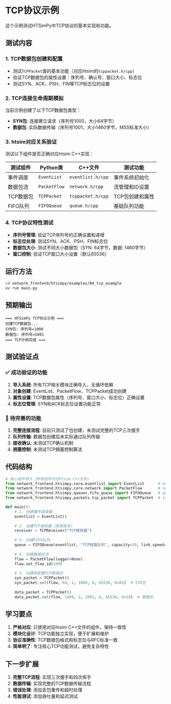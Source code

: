 # TCP协议示例

这个示例测试HTSimPy中TCP协议的基本实现和功能。

## 测试内容

### 1. **TCP数据包创建和配置**
- 测试`TCPPacket`类的基本功能（对应htsim的`tcppacket.h/cpp`）
- 验证TCP数据包的属性设置：序列号、确认号、窗口大小、标志位
- 测试SYN、ACK、PSH、FIN等TCP标志位的设置

### 2. **TCP连接生命周期模拟**
当前示例创建了以下TCP数据包类型：
- **SYN包**: 连接建立请求（序列号1000，大小64字节）
- **数据包**: 实际数据传输（序列号1001，大小1460字节，MSS标准大小）

### 3. **htsim对应关系验证**
测试以下组件是否正确对应htsim C++实现：

| 测试组件 | Python类 | C++文件 | 测试功能 |
|---------|----------|---------|----------|
| 事件调度 | `EventList` | `eventlist.h/cpp` | 事件系统初始化 |
| 数据包流 | `PacketFlow` | `network.h/cpp` | 流管理和ID设置 |
| TCP数据包 | `TCPPacket` | `tcppacket.h/cpp` | TCP包创建和属性 |
| FIFO队列 | `FIFOQueue` | `queue.h/cpp` | 基础队列功能 |

### 4. **TCP协议特性测试**
- **序列号管理**: 验证TCP序列号的正确设置和递增
- **标志位处理**: 测试SYN、ACK、PSH、FIN标志位
- **数据包大小**: 测试不同大小数据包（SYN: 64字节，数据: 1460字节）
- **窗口控制**: 验证TCP窗口大小设置（默认65536）

## 运行方法

```bash
cd network_frontend/htsimpy/examples/04_tcp_example
uv run main.py
```

## 预期输出

```
=== HTSimPy TCP协议示例 ===
创建TCP数据包...
SYN包: 序列号=1000
数据包: 序列号=1001
=== TCP示例完成 ===
```

## 测试验证点

### ✅ 成功验证的功能
1. **导入系统**: 所有TCP相关模块正确导入，无循环依赖
2. **对象创建**: EventList、PacketFlow、TCPPacket成功创建
3. **属性设置**: TCP数据包属性（序列号、窗口大小、标志位）正确设置
4. **标志位管理**: SYN和ACK标志位设置功能正常

### 🔄 待完善的功能
1. **完整连接流程**: 目前只测试了包创建，未测试完整的TCP三次握手
2. **队列传输**: 数据包创建后未实际通过队列传输
3. **接收确认**: 未测试TCP确认机制
4. **拥塞控制**: 未测试TCP拥塞控制算法

## 代码结构

```python
# 核心组件导入（所有组件对应htsim C++文件）
from network_frontend.htsimpy.core.eventlist import EventList      # eventlist.h/cpp
from network_frontend.htsimpy.core.network import PacketFlow       # network.h/cpp
from network_frontend.htsimpy.queues.fifo_queue import FIFOQueue   # queue.h/cpp
from network_frontend.htsimpy.packets.tcp_packet import TCPPacket  # tcppacket.h/cpp

def main():
    # 1. 创建事件调度器
    eventlist = EventList()
    
    # 2. 创建TCP接收器（简单版本）
    receiver = TCPReceiver("TCP接收器")
    
    # 3. 创建FIFO队列
    queue = FIFOQueue(eventlist, "TCP链路队列", capacity=20, link_speed=10_000_000_000)
    
    # 4. 创建数据包流
    flow = PacketFlow(logger=None)
    flow.set_flow_id(100)
    
    # 5. 创建和配置TCP数据包
    syn_packet = TCPPacket()
    syn_packet.set(flow, 64, 1, 1000, 0, 65536, 0x02)  # SYN包
    
    data_packet = TCPPacket()
    data_packet.set(flow, 1460, 2, 1001, 0, 65536, 0x18)  # 数据包
```

## 学习要点

1. **严格对应**: 只使用对应htsim C++文件的组件，保持一致性
2. **模块化设计**: TCP功能独立实现，便于扩展和维护
3. **协议准确性**: TCP数据包格式和标志位与RFC标准一致
4. **简单明了**: 专注核心TCP功能测试，避免复杂特性

## 下一步扩展

1. **完整TCP流程**: 实现三次握手和四次挥手
2. **数据传输**: 实现完整的TCP数据传输流程
3. **错误处理**: 添加丢包重传和超时处理
4. **性能测试**: 添加吞吐量和延迟测试 